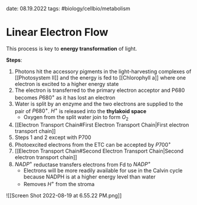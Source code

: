date: 08.19.2022
tags:   #biology/cellbio/metabolism 
# Linear Electron Flow
This process is key to **energy transformation** of light.

**Steps**:
1. Photons hit the accessory pigments in the light-harvesting complexes of [[Photosystem II]] and the energy is fed to [[Chlorophyll a]] where one electron is excited to a higher energy state
2. The electron is transferred to the primary electron acceptor and P680 becomes $P680^+$ as it has lost an electron
3. Water is split by an enzyme and the two electrons are supplied to the pair of $P680^+$. $H^+$ is released into the **thylakoid space**
	- Oxygen from the split water join to form $O_2$
4. [[Electron Transport Chain#First Electron Transport Chain|First electron transport chain]]
5. Steps 1 and 2 except with P700
6. Photoexcited electrons from the ETC can be accepted by $P700^+$
7. [[Electron Transport Chain#Second Electron Transport Chain|Second electron transport chain]]
5. $NADP^+$ reductase transfers electrons from Fd to $NADP^+$
	- Electrons will be more readily available for use in the Calvin cycle because NADPH is at a higher energy level than water
	- Removes $H^+$ from the stroma

![[Screen Shot 2022-08-19 at 6.55.22 PM.png]]